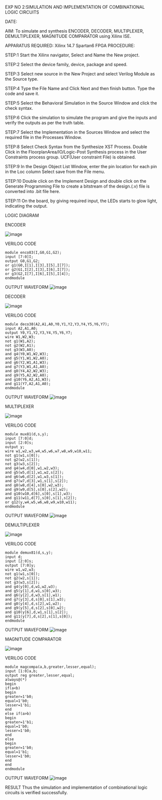 EXP NO 2:SIMULATION AND IMPLEMENTATION OF  COMBINATIONAL LOGIC CIRCUITS
 
 DATE:


AIM: 
      To simulate and synthesis ENCODER, DECODER, MULTIPLEXER, DEMULTIPLEXER, MAGNITUDE COMPARATOR using Xilinx ISE.

APPARATUS REQUIRED:
      Xilinx 14.7
      Spartan6 FPGA
PROCEDURE:

STEP:1  Start  the Xilinx navigator, Select and Name the New project.

STEP:2  Select the device family, device, package and speed.       

STEP:3  Select new source in the New Project and select Verilog Module as the Source type.                       

STEP:4  Type the File Name and Click Next and then finish button. Type the code and save it.

STEP:5  Select the Behavioral Simulation in the Source Window and click the check syntax.                       

STEP:6  Click the simulation to simulate the program and  give the inputs and verify the outputs as per the truth table.               

STEP:7  Select the Implementation in the Sources Window and select the required file in the Processes Window.

STEP:8  Select Check Syntax from the Synthesize  XST Process. Double Click in the  FloorplanArea/IO/Logic-Post Synthesis process in the User Constraints process group. UCF(User constraint File) is obtained. 

STEP:9  In the Design Object List Window, enter the pin location for each pin in the Loc column Select save from the File menu.

STEP:10 Double click on the Implement Design and double click on the Generate Programming File to create a bitstream of the design.(.v) file is converted into .bit file here.

STEP:11  On the board, by giving required input, the LEDs starts to glow light, indicating the output.

LOGIC DIAGRAM

ENCODER

![image](https://github.com/navaneethans/VLSI-LAB-EXP-2/assets/6987778/3cd1f95e-7531-4cad-9154-fdd397ac439e)

VERILOG CODE
```
module enco83(I,G0,G1,G2);
input [7:0]I;
output G0,G1,G2;
or g1(G0,I[1],I[3],I[5],I[7]);
or g2(G1,I[2],I[3],I[6],I[7]);
or g3(G2,I[7],I[6],I[5],I[4]);
endmodule
```

OUTPUT WAVEFORM
![image](https://github.com/Rishany2004/VLSI-LAB-EXP-2/assets/159290227/336142fa-04a1-4239-ae62-e27e89e23fe1)

DECODER

![image](https://github.com/navaneethans/VLSI-LAB-EXP-2/assets/6987778/45a5e6cf-bbe0-4fd5-ac84-e5ad4477483b)

VERILOG CODE
```
module deco38(A2,A1,A0,Y0,Y1,Y2,Y3,Y4,Y5,Y6,Y7);
input A2,A1,A0;
output Y0,Y1,Y2,Y3,Y4,Y5,Y6,Y7;
wire W1,W2,W3;
not g1(W1,A2);
not g2(W2,A1);
not g3(W3,A0);
and g4(Y0,W1,W2,W3);
and g5(Y1,W1,W2,A0);
and g6(Y2,W1,A1,W3);
and g7(Y3,W1,A1,A0);
and g8(Y4,A2,W2,W3);
and g9(Y5,A2,W2,A0);
and g10(Y6,A2,A1,W3);
and g11(Y7,A2,A1,A0);
endmodule
```

OUTPUT WAVEFORM
![image](https://github.com/Rishany2004/VLSI-LAB-EXP-2/assets/159290227/dfa5f090-b08d-443a-ab01-35dae3fc0a56)

 
MULTIPLEXER

![image](https://github.com/navaneethans/VLSI-LAB-EXP-2/assets/6987778/427f75b2-8e67-44b9-ac45-a66651787436)

VERILOG CODE
```
module mux81(d,s,y);
input [7:0]d;
input [2:0]s;
output y;
wire w1,w2,w3,w4,w5,w6,w7,w8,w9,w10,w11;
not g1(w1,s[0]);
not g2(w2,s[1]);
not g3(w3,s[2]);
and g4(w4,d[0],w1,w2,w3);
and g5(w5,d[1],w1,w2,s[2]);
and g6(w6,d[2],w1,w3,s[1]);
and g7(w7,d[3],w1,s[1],s[2]);
and g8(w8,d[4],s[0],w2,w3);
and g9(w9,d[5],s[0],s[2],w2);
and g10(w10,d[6],s[0],s[1],w3);
and g11(w11,d[7],s[0],s[1],s[2]);
or g12(y,w4,w5,w6,w8,w9,w10,w11);
endmodule
```

OUTPUT WAVEFORM
![image](https://github.com/Rishany2004/VLSI-LAB-EXP-2/assets/159290227/8c95934d-deaf-4511-974f-902c4b178182)

 
DEMULTIPLEXER

![image](https://github.com/navaneethans/VLSI-LAB-EXP-2/assets/6987778/1c45a7fc-08ac-4f76-87f2-c084e7150557)

VERILOG CODE
```
module demux81(d,s,y);
input d;
input [2:0]s;
output [7:0]y;
wire w1,w2,w3;
not g1(w1,s[0]);
not g2(w2,s[1]);
not g3(w3,s[2]);
and g4(y[0],d,w1,w2,w3);
and g5(y[1],d,w1,s[0],w3);
and g6(y[2],d,w3,s[1],w1);
and g7(y[3],d,s[0],s[1],w3);
and g8(y[4],d,s[2],w1,w2);
and g9(y[5],d,s[2],s[0],w2);
and g10(y[6],d,w1,s[1],s[2]);
and g11(y[7],d,s[2],s[1],s[0]);
endmodule
```

OUTPUT WAVEFORM
![image](https://github.com/Rishany2004/VLSI-LAB-EXP-2/assets/159290227/90c74ec7-9d3f-4740-bde8-9d1276c861ea)

 

MAGNITUDE COMPARATOR

![image](https://github.com/navaneethans/VLSI-LAB-EXP-2/assets/6987778/b2fe7a05-6bf7-4dcb-8f5d-28abbf7ea8c2)

VERILOG CODE
```
module magcompa(a,b,greater,lesser,equal);
input [1:0]a,b;
output reg greater,lesser,equal;
always@(*)
begin 
if(a<b)
begin 
greater=1'b0;
equal=1'b0;
lesser=1'b1;
end
else if(a>b)
begin 
greater=1'b1;
equal=1'b0;
lesser=1'b0;
end
else
begin 
greater=1'b0;
equal=1'b1;
lesser=1'b0;
end
end
endmodule
```

OUTPUT WAVEFORM
![image](https://github.com/Rishany2004/VLSI-LAB-EXP-2/assets/159290227/af53b32c-4800-4133-966f-a783aefdeb89)

 
RESULT
       Thus the simulation and implementation of combinational logic circuits is verified successfully.




